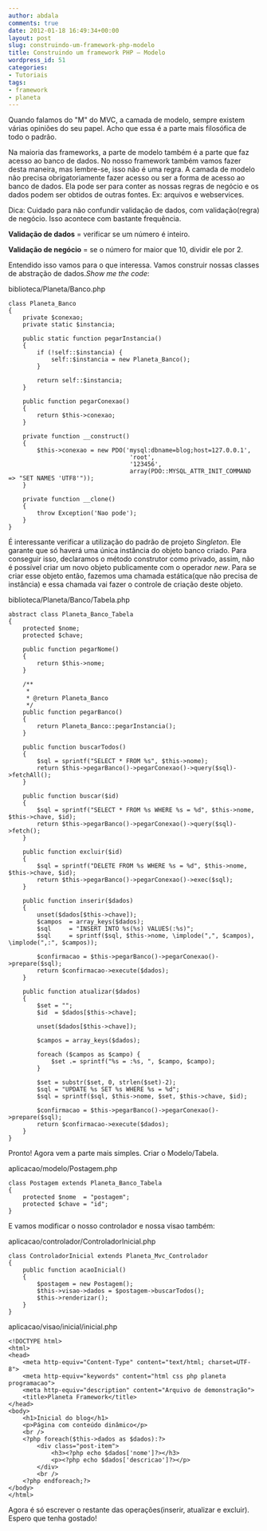 ```yaml
---
author: abdala
comments: true
date: 2012-01-18 16:49:34+00:00
layout: post
slug: construindo-um-framework-php-modelo
title: Construindo um framework PHP – Modelo
wordpress_id: 51
categories:
- Tutoriais
tags:
- framework
- planeta
---
```


Quando falamos do "M" do MVC, a camada de modelo, sempre existem várias opiniões do seu papel. Acho que essa é a parte mais filosófica de todo o padrão.

Na maioria das frameworks, a parte de modelo também é a parte que faz acesso ao banco de dados. No nosso framework também vamos fazer desta maneira, mas lembre-se, isso não é uma regra. A camada de modelo não precisa obrigatoriamente fazer acesso ou ser a forma de acesso ao banco de dados. Ela pode ser para conter as nossas regras de negócio e os dados podem ser obtidos de outras fontes. Ex: arquivos e webservices.

Dica: Cuidado para não confundir validação de dados, com validação(regra) de negócio. Isso acontece com bastante frequência.

**Validação de dados** = verificar se um número é inteiro.

**Validação de negócio** = se o número for maior que 10, dividir ele por 2.

Entendido isso vamos para o que interessa. Vamos construir nossas classes de abstração de dados._Show me the code_:

biblioteca/Planeta/Banco.php

    
    class Planeta_Banco
    {
    	private $conexao;
    	private static $instancia;
    
    	public static function pegarInstancia()
    	{
    		if (!self::$instancia) {
    			self::$instancia = new Planeta_Banco();
    		}
    
    		return self::$instancia;
    	}
    
    	public function pegarConexao()
    	{
    		return $this->conexao;
    	}
    
    	private function __construct() 
    	{
    		$this->conexao = new PDO('mysql:dbname=blog;host=127.0.0.1', 
                                      'root', 
                                      '123456', 
                                      array(PDO::MYSQL_ATTR_INIT_COMMAND => "SET NAMES 'UTF8'"));
    	}
    
    	private function __clone() 
    	{
    		throw Exception('Nao pode');
    	}
    }


É interessante verificar a utilização do padrão de projeto _Singleton_. Ele garante que só haverá uma única instância do objeto banco criado. Para conseguir isso, declaramos o método construtor como privado, assim, não é possível criar um novo objeto publicamente com o operador _new_. Para se criar esse objeto então, fazemos uma chamada estática(que não precisa de instância) e essa chamada vai fazer o controle de criação deste objeto.

biblioteca/Planeta/Banco/Tabela.php

    
    abstract class Planeta_Banco_Tabela
    {
    	protected $nome;
    	protected $chave;
    
    	public function pegarNome()
    	{
    		return $this->nome;
    	}
    
        /**
         *
         * @return Planeta_Banco
         */
    	public function pegarBanco()
    	{
    		return Planeta_Banco::pegarInstancia();
    	}
    
    	public function buscarTodos()
    	{
    		$sql = sprintf("SELECT * FROM %s", $this->nome);
    		return $this->pegarBanco()->pegarConexao()->query($sql)->fetchAll();
    	}
    
    	public function buscar($id)
    	{
    		$sql = sprintf("SELECT * FROM %s WHERE %s = %d", $this->nome, $this->chave, $id);
    		return $this->pegarBanco()->pegarConexao()->query($sql)->fetch();
    	}
    
    	public function excluir($id)
    	{
    		$sql = sprintf("DELETE FROM %s WHERE %s = %d", $this->nome, $this->chave, $id);
    		return $this->pegarBanco()->pegarConexao()->exec($sql);
    	}
    
    	public function inserir($dados)
    	{
    		unset($dados[$this->chave]);
    		$campos  = array_keys($dados);
    		$sql     = "INSERT INTO %s(%s) VALUES(:%s)";
    		$sql     = sprintf($sql, $this->nome, \implode(",", $campos), \implode(",:", $campos));
    
    		$confirmacao = $this->pegarBanco()->pegarConexao()->prepare($sql);
    		return $confirmacao->execute($dados);
    	}
    
    	public function atualizar($dados)
    	{
    		$set = "";
    		$id  = $dados[$this->chave];  
    
    		unset($dados[$this->chave]);
    
            $campos = array_keys($dados);
    
    		foreach ($campos as $campo) {
    			$set .= sprintf("%s = :%s, ", $campo, $campo);
    		}
    
    		$set = substr($set, 0, strlen($set)-2);
    		$sql = "UPDATE %s SET %s WHERE %s = %d";
    		$sql = sprintf($sql, $this->nome, $set, $this->chave, $id);
    
            $confirmacao = $this->pegarBanco()->pegarConexao()->prepare($sql);
    		return $confirmacao->execute($dados);
    	}
    }


Pronto! Agora vem a parte mais simples. Criar o Modelo/Tabela.

aplicacao/modelo/Postagem.php

    
    class Postagem extends Planeta_Banco_Tabela
    {
    	protected $nome  = "postagem";
    	protected $chave = "id";
    }


E vamos modificar o nosso controlador e nossa visao também:

aplicacao/controlador/ControladorInicial.php

    
    class ControladorInicial extends Planeta_Mvc_Controlador
    {
        public function acaoInicial() 
        {
            $postagem = new Postagem();
            $this->visao->dados = $postagem->buscarTodos();
            $this->renderizar();
        }
    }


aplicacao/visao/inicial/inicial.php


    
    
    <!DOCTYPE html>
    <html>
    <head>
        <meta http-equiv="Content-Type" content="text/html; charset=UTF-8">
        <meta http-equiv="keywords" content="html css php planeta programacao">
        <meta http-equiv="description" content="Arquivo de demonstração">
        <title>Planeta Framework</title>
    </head>
    <body>
        <h1>Inicial do blog</h1>
        <p>Página com conteúdo dinâmico</p>
        <br />
        <?php foreach($this->dados as $dados):?>
            <div class="post-item">
                <h3><?php echo $dados['nome']?></h3>
                <p><?php echo $dados['descricao']?></p>
            </div>
            <br />
        <?php endforeach;?>
    </body>
    </html>
    



Agora é só escrever o restante das operações(inserir, atualizar e excluir). Espero que tenha gostado!
